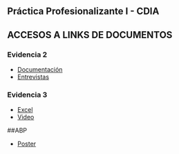 ## Práctica Profesionalizante I - CDIA


## ACCESOS A LINKS DE DOCUMENTOS

### Evidencia 2
- [Documentación](https://docs.google.com/document/d/1Fct9Nnky5B3rBSfCYxpc1JyC4c-ApSof/edit?usp=drive_link&ouid=104034585441745876417&rtpof=true&sd=true)
- [Entrevistas](https://drive.google.com/drive/folders/1bZOMwltlmXCfZcSgzHo8d_Db0Fm3M8D0?usp=drive_link
)

### Evidencia 3

- [Excel](https://drive.google.com/drive/folders/1OgGSPrqqW6SodtSh7qkcEyglfyRtb7rP?usp=drive_link)
- [Video](https://drive.google.com/file/d/18yu2gJTqBtwVDFFFPtks-0g-SnUVGUiL/view?usp=sharing)

##ABP

- [Poster](https://www.canva.com/design/DAG20bpOU2Y/9qdR2t35prZ5eMxL0WsZhg/view?utm_content=DAG20bpOU2Y&utm_campaign=designshare&utm_medium=link2&utm_source=uniquelinks&utlId=h264ab20c09 )
